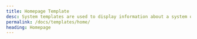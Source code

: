 ```yaml
---
title: Homepage Template
desc: System templates are used to display information about a system or a service.
permalink: /docs/templates/home/
heading: Homepage
---
```

